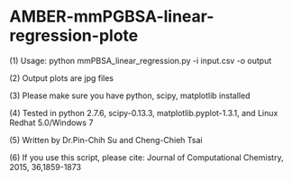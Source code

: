 # AMBER-mmPGBSA-linear-regression-plote
(1) Usage: python mmPBSA_linear_regression.py -i input.csv -o output

(2) Output plots are jpg files

(3) Please make sure you have python, scipy, matplotlib installed

(4) Tested in python 2.7.6, scipy-0.13.3, matplotlib.pyplot-1.3.1, and Linux Redhat 5.0/Windows 7

(5) Written by Dr.Pin-Chih Su and Cheng-Chieh Tsai

(6) If you use this script, please cite: Journal of Computational Chemistry, 2015, 36,1859-1873
